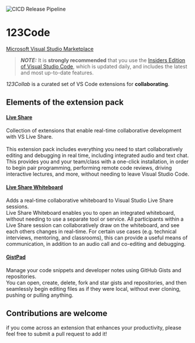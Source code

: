 ![CICD Release Pipeline](https://github.com/holgerimbery/123Collab/actions/workflows/main.yml/badge.svg)

# 123Code
[Microsoft Visual Studio Marketplace](https://marketplace.visualstudio.com/items?itemName=holgerimbery.123collab)

> **_NOTE:_**  It is **strongly recommended** that you use the [Insiders Edition of Visual Studio Code](https://code.visualstudio.com/insiders/), which is updated daily, and includes the latest and most up-to-date features.

_123Collab_ is a curated set of VS Code extensions for **collaborating**.


## Elements of the extension pack

#### [Live Share](https://marketplace.visualstudio.com/items?itemName=MS-vsliveshare.vsliveshare-pack)  
Collection of extensions that enable real-time collaborative development with VS Live Share.  
<br>
This extension pack includes everything you need to start collaboratively editing and debugging in real time, including integrated audio and text chat. This provides you and your team/class with a one-click installation, in order to begin pair programming, performing remote code reviews, driving interactive lectures, and more, without needing to leave Visual Studio Code.

#### [Live Share Whiteboard](https://marketplace.visualstudio.com/items?itemName=lostintangent.vsls-whiteboard)
Adds a real-time collaborative whiteboard to Visual Studio Live Share sessions.
<br>
Live Share Whiteboard enables you to open an integrated whiteboard, without needing to use a separate tool or service. All participants within a Live Share session can collaboratively draw on the whiteboard, and see each others changes in real-time. For certain use cases (e.g. technical interviews, mentoring, and classrooms), this can provide a useful means of communication, in addition to an audio call and co-editing and debugging.

#### [GistPad](https://marketplace.visualstudio.com/items?itemName=vsls-contrib.gistfs)  
Manage your code snippets and developer notes using GitHub Gists and repositories.  
You can open, create, delete, fork and star gists and repositories, and then seamlessly begin editing files as if they were local, without ever cloning, pushing or pulling anything.

## Contributions are welcome
if you come across an extension that enhances your productivity, please feel free to submit a pull request to add it!
